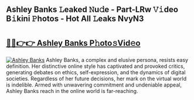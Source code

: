 ## Ashley Banks 𝙻eaked 𝙽u𝚍e - Part-LRw 𝚅𝚒deo B𝚒kini 𝙿hotos - Hot All 𝙻eaks NvyN3

# <h2><a href="http://ld1e4nx.urlbe.top/?page=Ashley+Banks">🔗🔗👉👉 Ashley Banks P𝚑oto𝚜Vid𝚎o</a></h2>

[![Ashley Banks](https://i.imgur.com/eBuTRDB.gif)](http://ld1e4nx.urlbe.top/?page=Ashley+Banks)
Ashley Banks, a complex and elusive persona, resists easy definition. Her distinctive online style has captivated and provoked critics, generating debates on ethics, self-expression, and the dynamics of digital societies. Regardless of her future decisions, her mark on the virtual world is indelible. Armed with unwavering commitment and undeniable appeal, Ashley Banks reach in the online world is far-reaching.
